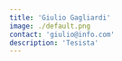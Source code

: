 ```yaml
---
title: 'Giulio Gagliardi'
image: ./default.png
contact: 'giulio@info.com'
description: 'Tesista'
---
```

